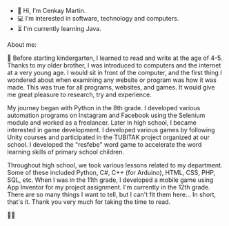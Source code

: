- 👋 Hi, I’m Cenkay Martin.
- 💻 I’m interested in software, technology and computers. 
- ⏳ I'm currently learning Java.

About me:

📖 Before starting kindergarten, I learned to read and write at the age of 4-5. Thanks to my older brother, I was introduced to computers and the internet at a very young age. I would sit in front of the computer, and the first thing I wondered about when examining any website or program was how it was made. This was true for all programs, websites, and games. It would give me great pleasure to research, try and experience.

My journey began with Python in the 8th grade. I developed various automation programs on Instagram and Facebook using the Selenium module and worked as a freelancer. Later in high school, I became interested in game development. I developed various games by following Unity courses and participated in the TUBITAK project organized at our school. I developed the "resfebe" word game to accelerate the word learning skills of primary school children.

Throughout high school, we took various lessons related to my department. Some of these included Python, C#, C++ (for Arduino), HTML, CSS, PHP, SQL, etc. When I was in the 11th grade, I developed a mobile game using App Inventor for my project assignment. I'm currently in the 12th grade. There are so many things I want to tell, but I can't fit them here... In short, that's it. Thank you very much for taking the time to read.

🙂🙏
